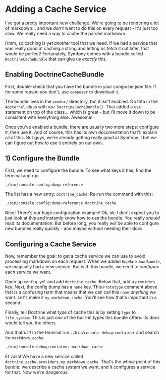 # Adding a Cache Service

I've got a pretty important new challenge. We're going to be rendering a lot of
markdown... and we *don't* want to do this on every request - it's just too slow.
We really need a way to cache the parsed markdown.

Hmm, so caching is yet *another* tool that we need. If we had a service that was
really good at caching a string and letting us fetch it out later, that would be
perfect! Fortunately, Symfony comes with a bundle called `DoctrineCacheBundle` that
can give us *exactly* this.

## Enabling DoctrineCacheBundle

First, double-check that you have the bundle in your composer.json file. If for some
reason you don't, use `composer` to download it.

The bundle lives in the `vendor/` directory, but it isn't enabled. Do thta in the
`AppKernel` class with `new DoctrineCacheBundle()`. That added a `use` statement
on top of the class... which is great - but I'll move it down to be consistent with
everything else. Awesome!

Once you've enabled a bundle, there are usually two more steps: configure it, then
use it. And of course, this has its own documentation that'll explain all of this.
But guys, we're already getting really *good* at Symfony. I bet we can figure out
how to use it entirely on our own.

## 1) Configure the Bundle

First, we need to configure the bundle. To see what keys it has, find the terminal
and run

```bash
./bin/console config:dump-reference
```

The list has a new entry: `doctrine_cache`. Re-run the command with this:

```bash
./bin/console config:dump-reference doctrine_cache
```

Nice! There's our huge configuration example! Ok, ok: I don't expect you to just
look at this and instantly know how to use the bundle. You really *should* read its
documentation. But before long, you really *will* be able to configure new bundles
really quickly - and maybe without needing their docs.

## Configuring a Cache Service

Now, remember the goal: to get a cache service we can use to avoid processing markdown
on each request. When we added `KnpMarkdownBundle`, we magically had a new service.
But with this bundle, we need to *configure* each service we want.

Open up `config.yml` and add `doctrine_cache`. Below that, add a `providers` key.
Next, the config dump has a `name` key. This `Prototype` comment above that is a
confusing term that means that we can call this `name` *anything* we want. Let's make
it `my_markdown_cache`. You'll see how that's important in a second.

Finally, tell Doctrine what *type* of cache this is by setting `type` to `file_system`.
This is just *one* of the built-in types this bundle offers: its docs would tell
you the others.

And that's it! In the terminal run `./bin/console debug:container` and search for 
`markdown_cache`:

```bash
./bin/console debug:container markdown_cache
```

Et voila! We have a new service called `doctrine_cache.providers.my_markdown_cache`.
That's the *whole* point of this bundle: we describe a cache system we want, and
it configures a service for that. Now we're dangerous.
